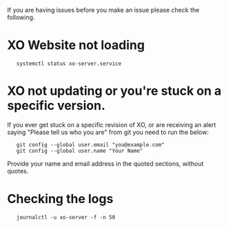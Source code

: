 If you are having issues before you make an issue please check the following. 

# XO Website not loading

       systemctl status xo-server.service
       
# XO not updating or you're stuck on a specific version.     
       
If you ever get stuck on a specific revision of XO, or are receiving an alert saying "Please tell us who you are" from git you need to run the below:

       git config --global user.email "you@example.com"
       git config --global user.name "Your Name"
      
Provide your name and email address in the quoted sections, without quotes.

# Checking the logs

       journalctl -u xo-server -f -n 50
